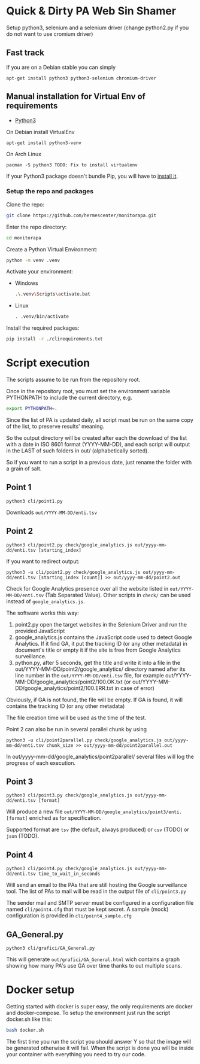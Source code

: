 # Quick & Dirty PA Web Sin Shamer

Setup python3, selenium and a selenium driver (change python2.py
if you do not want to use cromium driver)

## Fast track

If you are on a Debian stable you can simply

```
apt-get install python3 python3-selenium chromium-driver
```

## Manual installation for Virtual Env of requirements

- [Python3](https://www.python.org)

On Debian install VirtualEnv

```apt-get install python3-venv ```

On Arch Linux
```
pacman -S python3 TODO: Fix to install virtualenv
```

If your Python3 package doesn't bundle Pip, you will have to [install it](https://pip.pypa.io/en/stable/installation/).

### Setup the repo and packages

Clone the repo:
```bash
git clone https://github.com/hermescenter/monitorapa.git
```
Enter the repo directory:
```bash
cd monitorapa
```
Create a Python Virtual Environment:
```bash
python -m venv .venv
```
Activate your environment:

- Windows
  ```bash
  .\.venv\Scripts\activate.bat
  ```
- Linux
  ```bash
  . .venv/bin/activate
  ```

Install the required packages:
```bash
pip install -r ./clirequirements.txt
```


# Script execution

The scripts assume to be run from the repository root.

Once in the repository root, you must set the environment variable
PYTHONPATH to include the current directory, e.g.

```bash
export PYTHONPATH=.
```

Since the list of PA is updated daily, all script must be run on the
same copy of the list, to preserve results' meaning.

So the output directory will be created after each the download of the
list with a date in ISO 8601 format (YYYY-MM-DD), and each script will
output in the LAST of such folders in out/ (alphabetically sorted).

So if you want to run a script in a previous date, just rename the
folder with a grain of salt.

## Point 1

```
python3 cli/point1.py
```
Downloads `out/YYYY-MM-DD/enti.tsv`

## Point 2

```
python3 cli/point2.py check/google_analytics.js out/yyyy-mm-dd/enti.tsv [starting_index]
```

If you want to redirect output:
```
python3 -u cli/point2.py check/google_analytics.js out/yyyy-mm-dd/enti.tsv [starting_index [count]] >> out/yyyy-mm-dd/point2.out
```

Check for Google Analytics presence over all the website listed in
`out/YYYY-MM-DD/enti.tsv` (Tab Separated Value).
Other scripts in `check/` can be used instead of `google_analytics.js`.

The software works this way:

1. point2.py open the target websites in the Selenium Driver
   and run the provided JavaScript
2. google_analytics.js contains the JavaScript code used to detect
   Google Analytics. If it find GA, it put the tracking ID (or any
   other metadata) in document's title or empty it if the site is
   free from Google Analytics surveillance.
3. python.py, after 5 seconds, get the title and write it into a file
   in the out/YYYY-MM-DD/point2/google_analytics/ directory named
   after its line number in the `out/YYYY-MM-DD/enti.tsv`
   file, for example out/YYYY-MM-DD/google_analytics/point2/100.OK.txt
   (or out/YYYY-MM-DD/google_analytics/point2/100.ERR.txt in case of error)

Obviously, if GA is not found, the file will be empty.
If GA is found, it will contains the tracking ID (or any other metadata)

The file creation time will be used as the time of the test.

Point 2 can also be run in several parallel chunk by using

```
python3 -u cli/point2parallel.py check/google_analytics.js out/yyyy-mm-dd/enti.tsv chunk_size >> out/yyyy-mm-dd/point2parallel.out
```
In out/yyyy-mm-dd/google_analytics/point2parallel/ several files will 
log the progress of each execution.

## Point 3
```
python3 cli/point3.py check/google_analytics.js out/yyyy-mm-dd/enti.tsv [format]
```

Will produce a new file `out/YYYY-MM-DD/google_analytics/point3/enti.[format]`
enriched as for specification.

Supported format are `tsv` (the default, always produced) or `csv` (TODO) or `json` (TODO).

## Point 4
```
python3 cli/point4.py check/google_analytics.js out/yyyy-mm-dd/enti.tsv time_to_wait_in_seconds
```

Will send an email to the PAs that are still hosting the
Google surveillance tool.
The list of PAs to mail will be read in the output file of `cli/point3.py`

The sender mail and SMTP server must be configured in a configuration
file named `cli/point4.cfg` that must be kept secret.
A sample (mock) configuration is provided in `cli/point4_sample.cfg`


## GA_General.py
```
python3 cli/grafici/GA_General.py
```
This will generate `out/grafici/GA_General.html` wich contains a graph showing how many PA's use GA over time thanks to out multiple scans.

# Docker setup

Getting started with docker is super easy, the only requirements are docker and docker-compose.
To setup the environment just run the script docker.sh like this:
```bash
bash docker.sh
```
The first time you run the script you should answer Y so that the image will be generated otherwise it will fail. When the script is done you will be inside your container with everything you need to try our code.
